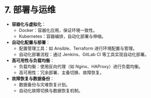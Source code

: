 # 7. 部署与运维

- **容器化与虚拟化**：
  - Docker：容器化应用，保证环境一致性。
  - Kubernetes：容器编排，自动化部署与伸缩。
- **自动化配置与部署**：
  - 配置管理工具：如 Ansible、Terraform 进行环境配置与管理。
  - 自动化部署流程：通过 Jenkins、GitLab CI 等工具实现自动化部署。
- **高可用性与负载均衡**：
  - 负载均衡：使用反向代理（如 Nginx、HAProxy）进行负载均衡。
  - 高可用性：冗余部署、主备切换、故障恢复。
- **故障恢复与数据备份**：
  - 数据备份与灾难恢复计划。
  - 自动化故障切换与数据恢复机制。
